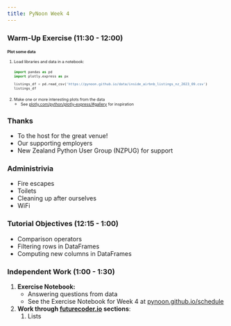 ```yaml
---
title: PyNoon Week 4
---
```


### Warm-Up Exercise (11:30 - 12:00)

<div style="text-align: left; font-size: 0.65em;">

#### Plot some data

<style>
.plot-exercise pre {
    width: 100%;
    margin: 5px 0;
}
</style>
<div class="plot-exercise">

1. Load libraries and data in a notebook:
   ```python
   import pandas as pd
   import plotly.express as px

   listings_df = pd.read_csv('https://pynoon.github.io/data/inside_airbnb_listings_nz_2023_09.csv')
   listings_df
   ```
2. Make one or more interesting plots from the data
   * See [plotly.com/python/plotly-express/#gallery](https://plotly.com/python/plotly-express/#gallery) for inspiration

</div>

</div>

### Thanks

* To the host for the great venue!
* Our supporting employers
* New Zealand Python User Group (NZPUG) for support

### Administrivia

* Fire escapes
* Toilets
* Cleaning up after ourselves
* WiFi


### Tutorial Objectives (12:15 - 1:00)

* Comparison operators
* Filtering rows in DataFrames
* Computing new columns in DataFrames

### Independent Work (1:00 - 1:30)

1. **Exercise Notebook:**
   * Answering questions from data
   * See the Exercise Notebook for Week 4 at
     [pynoon.github.io/schedule](https://pynoon.github.io/schedule)
2. **Work through [futurecoder.io](https://futurecoder.io) sections**:
   1. Lists
